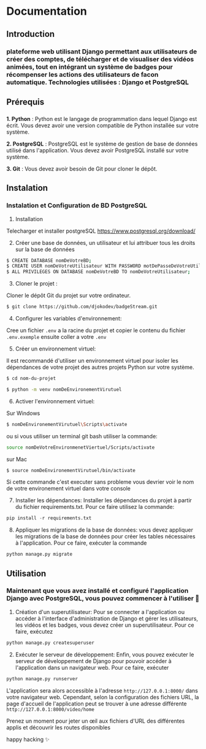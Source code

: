 # Documentation

## Introduction 
### plateforme web utilisant Django permettant aux utilisateurs de créer des comptes, de télécharger et de visualiser des vidéos animées,  tout en intégrant un système de badges pour récompenser les actions des utilisateurs de facon automatique. Technologies utilisées : Django et PostgreSQL ###

## Prérequis
### 

**1. Python**  : Python est le langage de programmation dans lequel Django est écrit. Vous devez avoir une version compatible de Python installée sur votre système. 
    
**2. PostgreSQL** : PostgreSQL est le système de gestion de base de données utilisé dans l'application. Vous devez avoir PostgreSQL installé sur votre système.

**3. Git** : Vous devez avoir besoin de Git pour cloner le dépôt. 

###

## Instalation

### Instalation et Configuration de BD PostgreSQL

1. Installation

Telecharger et installer postgreSQL https://www.postgresql.org/download/  


2. Créer une base de données, un utilisateur et lui attribuer tous les droits sur la base de données

```bash
$ CREATE DATABASE nomDeVotreBD;
$ CREATE USER nomDeVotreUtilisateur WITH PASSWORD motDePasseDeVotreUtilisateur;
$ ALL PRIVILEGES ON DATABASE nomDeVotreBD TO nomDeVotreUtilisateur;
```  


3. Cloner le projet :

Cloner le dépôt Git du projet sur votre ordinateur.

```bash
$ git clone https://github.com/djokodev/badgeStream.git
```  

    
4. Configurer les variables d'environnement:

Cree un fichier `.env` a la racine du projet et copier le contenu du fichier `.env.exemple` ensuite coller a votre `.env`  

    
5. Créer un environnement virtuel:

Il est recommandé d'utiliser un environnement virtuel pour isoler les dépendances de votre projet des autres projets Python sur votre système.

```bash
$ cd nom-du-projet 
```

```bash
$ python -m venv nomDeEnvironementVirutuel
```  


6. Activer l'environnement virtuel:

Sur Windows 
```bash
$ nomDeEnvironementVirutuel\Scripts\activate
```
ou  si vous utiliser un terminal git bash utiliser la commande:
```bash
source nomDeVotreEnvironmenetViertuel/Scripts/activate
```

sur Mac
```bash
$ source nomDeEnvironementVirutuel/bin/activate 
```

Si cette commande c'est executer sans probleme vous devrier voir le nom de votre environement virtuel dans votre console  


7. Installer les dépendances: Installer les dépendances du projet à partir du fichier requirements.txt. Pour ce faire utilisez la commande:
```python
pip install -r requirements.txt
```    


8. Appliquer les migrations de la base de données: vous devez appliquer les migrations de la base de données pour créer les tables nécessaires à l'application. Pour ce faire, exécuter la commande
```python
python manage.py migrate
```

## Utilisation 

### Maintenant que vous avez installé et configuré l'application Django avec PostgreSQL, vous pouvez commencer à l'utiliser 🙂  

1. Création d'un superutilisateur: Pour se connecter a l'application ou accéder à l'interface d'administration de Django et gérer les utilisateurs, les vidéos et les badges, vous devez créer un superutilisateur. Pour ce faire, exécutez 
```python
python manage.py createsuperuser
```  


2. Exécuter le serveur de développement: Enfin, vous pouvez exécuter le serveur de développement de Django pour pouvoir accéder à l'application dans un navigateur web. Pour ce faire, exécuter 
```python
python manage.py runserver
```  


L'application sera alors accessible à l'adresse `http://127.0.0.1:8000/` dans votre navigateur web. Cependant, selon la configuration des fichiers URL, la page d'accueil de l'application peut se trouver à une adresse différente `http://127.0.0.1:8000/video/home`

Prenez un moment pour jeter un œil aux fichiers d'URL des différentes applis et découvrir les routes disponibles  


happy hacking ✨




